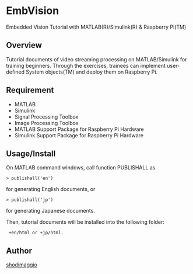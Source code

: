 # EmbVision

Embedded Vision Tutorial with MATLAB(R)/Simulink(R) & Raspberry Pi(TM)

## Overview

Tutorial documents of video streaming processing on MATLAB/Simulink for training beginners. 
Through the exercises, trainees can implement user-defined System objects(TM) and deploy them on Raspberry Pi.

## Requirement

- MATLAB
- Simulink
- Signal Processing Toolbox
- Image Processing Toolbox
- MATLAB Support Package for Raspberry Pi Hardware
- Simulink Support Package for Raspberry Pi Hardware

## Usage/Install

On MATLAB command windows, call function PUBLISHALL as

    > publishall('en')

for generating English documents, or

    > publishall('jp')

for generating Japanese documents.

Then, tutorial documents will be installed into the following folder:

     +en/html or +jp/html.

## Author

[shodimaggio](https://github.com/shodimaggio/)
